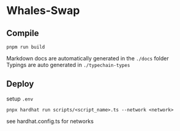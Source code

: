 # Whales-Swap

## Compile

`pnpm run build`

Markdown docs are automatically generated in the `./docs` folder  
Typings are auto generated in `./typechain-types`

## Deploy

setup `.env`

`pnpx hardhat run scripts/<script_name>.ts --network <network>`

see hardhat.config.ts for networks